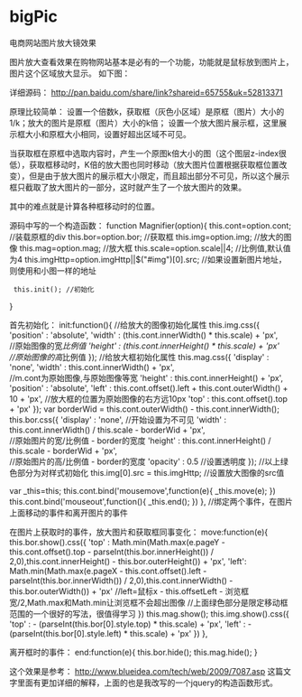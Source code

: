 bigPic
======

电商网站图片放大镜效果

图片放大查看效果在购物网站基本是必有的一个功能，功能就是鼠标放到图片上，图片这个区域放大显示。
如下图：

详细源码：
http://pan.baidu.com/share/link?shareid=65755&uk=52813371

原理比较简单：
设置一个倍数k，获取框（灰色小区域）是原框（图片）大小的1/k；放大的图片是原框（图片）大小的k倍；
设置一个放大图片展示框，这里展示框大小和原框大小相同，设置好超出区域不可见。

当获取框在原框中选取内容时，产生一个原图k倍大小的图（这个图层z-index很低），获取框移动时，K倍的放大图也同时移动（放大图片位置根据获取框位置改变），但是由于放大图片的展示框大小限定，而且超出部分不可见，所以这个展示框只截取了放大图片的一部分，这时就产生了一个放大图片的效果。

其中的难点就是计算各种框移动时的位置。

源码中写的一个构造函数：
function Magnifier(option){
     this.cont=option.cont; //装载原框的div
     this.bor=option.bor;  //获取框
     this.img=option.img;  //放大的图像
     this.mag=option.mag;  //放大框
     this.scale=option.scale||4; //比例值,默认值为4
     this.imgHttp=option.imgHttp||$("#img")[0].src; //如果设置新图片地址，则使用和小图一样的地址
 
     this.init(); //初始化
}

首先初始化：
init:function(){
//给放大的图像初始化属性
this.img.css({
'position' : 'absolute',
   'width' : (this.cont.innerWidth() * this.scale) + 'px',    
   //原始图像的宽*比例值 
   'height' : (this.cont.innerHeight() * this.scale) + 'px'    
   //原始图像的高*比例值
});
//给放大框初始化属性
this.mag.css({
'display' : 'none',
'width' : this.cont.innerWidth() + 'px',   
//m.cont为原始图像,与原始图像等宽
'height' : this.cont.innerHeight() + 'px',
'position' : 'absolute',
'left' : this.cont.offset().left + this.cont.outerWidth() + 10 + 'px',  //放大框的位置为原始图像的右方远10px
'top' : this.cont.offset().top + 'px'
});
var borderWid = this.cont.outerWidth() - this.cont.innerWidth();
this.bor.css({
  'display' : 'none',        //开始设置为不可见
  'width' : this.cont.innerWidth() / this.scale - borderWid + 'px',   
  //原始图片的宽/比例值 - border的宽度
  'height' : this.cont.innerHeight() / this.scale - borderWid + 'px',  
  //原始图片的高/比例值 - border的宽度
  'opacity' : 0.5     //设置透明度
});
//以上绿色部分为对样式初始化
this.img[0].src = this.imgHttp;   //设置放大图像的src值

 var _this=this;
  this.cont.bind('mousemove',function(e){
  _this.move(e);
  })
  this.cont.bind('mouseout',function(){
  _this.end();
  })
},
//绑定两个事件，在图片上面移动的事件和离开图片的事件

在图片上获取时的事件，放大图片和获取框同事变化：
move:function(e){
     this.bor.show().css({
          'top' : Math.min(Math.max(e.pageY - this.cont.offset().top - parseInt(this.bor.innerHeight()) / 2,0),this.cont.innerHeight() - this.bor.outerHeight()) + 'px',
          'left': Math.min(Math.max(e.pageX - this.cont.offset().left - parseInt(this.bor.innerWidth()) / 2,0),this.cont.innerWidth() - this.bor.outerWidth()) + 'px'
          //left=鼠标x - this.offsetLeft - 浏览框宽/2,Math.max和Math.min让浏览框不会超出图像
         //上面绿色部分是限定移动框范围的一个很好的写法，很值得学习
     })
     this.mag.show();
     this.img.show().css({
          'top' : - (parseInt(this.bor[0].style.top) * this.scale) + 'px',
          'left' : - (parseInt(this.bor[0].style.left) * this.scale) + 'px'
     })
},

离开框时的事件：
end:function(e){
     this.bor.hide();
     this.mag.hide();
}


这个效果是参考：
http://www.blueidea.com/tech/web/2009/7087.asp 
这篇文字里面有更加详细的解释，上面的也是我改写的一个jquery的构造函数形式。
